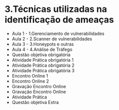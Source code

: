 # 3.Técnicas utilizadas na identificação de ameaças
- Aula 1 - 1.Gerenciamento de  vulnerabilidades
- Aula 2 - 2.Scanner de vulnerabilidades
- Aula 3 - 3.Honeypots e outras
- Aula 4 - 4.Análise de Tráfego
- Questão objetiva obrigatória 
- Atividade Prática obrigatória 1 
- Atividade Prática obrigatória 2 
- Atividade Prática obrigatória 3 
- Encontro Online 1 
- Encontro Online 2 
- Gravação Encontro Online 
- Gravação Encontro Online
- Atividade Prática
- Questão objetiva Extra
